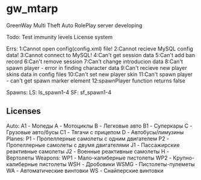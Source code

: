 gw_mtarp
========

GreenWay Multi Theft Auto RolePlay server developing

Todo:
Test immunity levels
License system

Errs:
1:Cannot open config(config.xml) file!
2:Cannot recieve MySQL config data!
3:Cannot connect to MySQL!
4:Can't get session data
5:Can't add ban record
6:Can't remove session
7:Can't change introducion data
8:Can't spawn player - error in finding character data
9:Can't recieve new player skins data in config files
10:Can't set new player skin
11:Can't spawn player - can't get spawn marker element
12:spawnPlayer function returns false

Spawns: 
LS: ls_spawn1-4
SF: sf_spawn1-4

Licenses
-----------
Auto:
A1 - Мопеды
A - Мотоциклы
B - Легковые авто
B1 - Суперкары
C - Грузовые авто/бусы
C1 - Тягачи с прицепом
D - Автобусы/лимузины
Planes:
P1 - Пропеллерные самолеты с одним двигателем
P2 - Пропеллерные самолеты с двумя двигателями
J1 - Пассажирские реактивные самолеты
J2 - Военные реактивные самолеты
H - Вертолеты
Weapons:
WP1 - Мало-калиберные пистолеты
WP2 - Крупно-калиберные пистолеты
WSH - Дробовики
WSMG - Пистолеты-пулеметы
WA - Автоматические винтовки
WS - Снайперские винтовки
